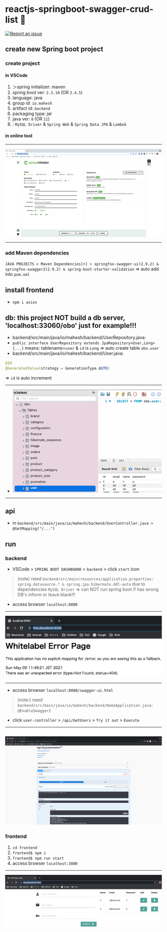 # reactjs-springboot-swagger-crud-list 🐳

[![Report an issue](https://img.shields.io/badge/Support-Issues-green)](https://github.com/tquangdo/reactjs-springboot-swagger-crud-list/issues/new)

## create new Spring boot project
### create project
#### in VSCode
1. ＞spring initializer: maven
2. spring boot ver: `2.3.10` (OR `2.4.5`)
3. language: java
4. group id: `io.mahesh`
5. artifact id: `backend`
6. packaging type: jar
7. java ver: `8` (OR `11`)
8. : `MySQL Driver` & `Spring Web` & `Spring Data JPA` & `Lombok`
#### in online tool
-----
![initializr](screenshot/initializr.png)

-----
### add Maven dependencies
`JAVA PROJECTS > Maven Dependencies[+] > springfox-swagger-ui(2.9.2) & springfox-swagger2(2.9.2) & spring-boot-starter-validation`
=> auto add into `pom.xml`

## install frontend
- `npm i axios`

## db: this project NOT build a db server, 'localhost:33060/obo' just for example!!!
- backend/src/main/java/io/mahesh/backend/UserRepository.java:
- `public interface UserRepository extends JpaRepository<User,Long> {...}` means: tablename=`user` & `id` is `Long`
=> auto create table `obo.user`
- backend/src/main/java/io/mahesh/backend/User.java:
```java
@Id
@GeneratedValue(strategy = GenerationType.AUTO)
```
=> `id` is auto increment

-----
- ![db](screenshot/db.png)
-----

## api
- in `backend/src/main/java/io/mahesh/backend/UserController.java > @GetMapping("/...")`

## run
### backend
- VSCode > `SPRING BOOT DASHBOARD` > `backend` > click `start` icon
>(note) need `backend/src/main/resources/application.properties: spring.datasource.* & spring.jpa.hibernate.ddl-auto` due to dependencies `MySQL Driver`
>=> can NOT run spring boot if has wrong DB's inform or leave blank!!!
- access browser `localhost:8080`
-----
![be](screenshot/be.png)

-----
- access browser `localhost:8080/swagger-ui.html`
>(note:) need `backend/src/main/java/io/mahesh/backend/DemoApplication.java: @EnableSwagger2`
- click `user-controller` > `/api/GetUsers` > `Try it out` > `Execute`
-----
![swagger](screenshot/swagger.png)
-----
### frontend
1. `cd frontend`
2. `frontend$ npm i`
3. `frontend$ npm run start`
4. access browser `localhost:3000`
-----
![demo](screenshot/demo.png)
